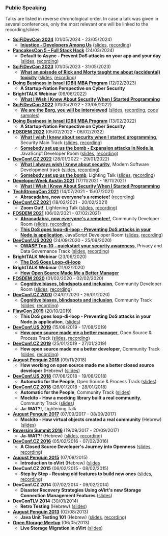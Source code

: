 ### Public Speaking

Talks are listed in reverse chronological order. In case a talk was given in several conferences, only the most relevant one will be linked to the recording/slides.

- **[SciFiDevCon 2024](https://www.scifidevcon.com/courses/2024-scifidevcon-may-the-fourth-be-with-you-this-is-the-may)** (01/05/2024 - 23/05/2024)
  - **[Injustice - Developers Among Us](https://www.scifidevcon.com/courses/2024-scifidevcon-may-the-fourth-be-with-you-this-is-the-may/contents/662b13ce142bd)** ([slides](https://www.slideshare.net/slideshow/injustice-developers-among-us-scifidevcon-2024/267568160), [recording](https://youtu.be/Z_Csxyc2xk0))
- **[PancakesCon 5 – Full Stack Hack](https://pancakescon.com/2024-conference-information/)** (24/03/2024)
  - **Default to Async - Prevent DoS attacks on your app and your day** ([slides](https://www.slideshare.net/slideshow/default-to-async-prevent-dos-attacks-on-your-app-and-your-day/266945946), [recording](https://www.youtube.com/watch?v=2RnoODw3ilc))
- **[SciFiDevCon 2023](https://www.scifidevcon.com/courses/2023-may-the-fourth-event)** (01/05/2023 - 31/05/2023)
  - **[What an episode of Rick and Morty taught me about (accidental) toxicity](https://www.scifidevcon.com/courses/2023-may-the-fourth-event/contents/6445c71664185)** ([slides](https://www.slideshare.net/AllonMureinik/what-an-episode-of-rick-and-morty-taught-me-about-accidental-toxicity), [recording](https://youtu.be/yp_sspeVrS4))
- **[Doing Business in Israel (DBI) MBA Program](https://en-coller.tau.ac.il/the-programs/dbi)** (12/02/2023)
    - **A Startup-Nation Perspective on Cyber Security**
- **BrightTALK Webinar** (09/06/2022)
    - **[What I Wish I Knew About Security When I Started Programming](https://www.brighttalk.com/webcast/13983/541479)**
- **[SciFiDevCon 2022](https://www.scifidevcon.com/courses/scifidevcon-presents-31-days-of-may-the-fourth-be-with-you-2022)** (01/05/2022 - 23/05/2022)
    - **[We are the Borg, you will be interviewed](https://www.scifidevcon.com/courses/scifidevcon-presents-31-days-of-may-the-fourth-be-with-you-2022/contents/63dd5e802a2dc)** ([slides](https://www.slideshare.net/AllonMureinik/we-are-the-borg-you-will-be-interviewed/), [recording](https://youtu.be/kiSVdnKy7fM), [code samples](https://github.com/mureinik/we-are-the-borg))
- **[Doing Business in Israel (DBI) MBA Program](https://en-coller.tau.ac.il/the-programs/dbi)** (13/02/2022)
    - **A Startup-Nation Perspective on Cyber Security**
- **[FOSDEM 2022](https://fosdem.org/2022/)** (05/02/2022 - 06/02/2022)
    - **[What I wish I knew about security when I started programming](https://fosdem.org/2022/schedule/event/security_wishes/)**, Security Main Track ([slides](https://fosdem.org/2022/schedule/event/security_wishes/attachments/slides/4888/export/events/attachments/security_wishes/slides/4888/What_I_wish_I_knew_about_security.pdf), [recording](https://video.fosdem.org/2022/M.security/security_wishes.webm))
    - **[Somebody set up us the bomb - Expansion attacks in Node.js](https://fosdem.org/2022/schedule/event/somebody_set_up_us_the_bomb/)**, JavaScript Developer Room ([slides](https://fosdem.org/2022/schedule/event/somebody_set_up_us_the_bomb/attachments/slides/4868/export/events/attachments/somebody_set_up_us_the_bomb/slides/4868/Somebody_set_up_us_the_bomb_Allon_Mureinik_FOSDEM_2022.pdf), [recording](https://video.fosdem.org/2022/D.javascript/somebody_set_up_us_the_bomb.webm))
- **[DevConf.CZ 2022](https://devconfcz2022.sched.com/)** (28/01/2022 - 29/01/2022)
    - **[What I always wish I knew about security](https://devconfcz2022.sched.com/event/siEy/what-i-always-wish-i-knew-about-security)**, Modern Software Development track ([slides](https://static.sched.com/hosted_files/devconfcz2022/2d/What%20I%20wish%20I%20knew%20about%20security.pdf), [recording](https://www.youtube.com/watch?v=peZmUf8RUw0))
    - **[Somebody set up us the bomb](https://devconfcz2022.sched.com/event/vvvF/lightning-talks)**, Lighting Talk ([slides](https://static.sched.com/hosted_files/devconfcz2022/14/Somebody%20set%20up%20us%20the%20bomb%20-%20Allon%20Mureinik%20DevConfCZ%202022.pdf), [recording](https://youtu.be/WJkwJBrhTfk))
- **[DeveloperWeek Austin 2021](https://hopin.com/events/developerweek-austin-2021)** (17/11/2021 - 18/11/2021)
    - **[What I Wish I Knew About Security When I Started Programming](https://emamo.com/event/developerweek-austin-2021/s/what-i-wish-i-knew-about-security-when-i-started-programming-oz9rBW)**
- **[TechStrongCon 2021](https://www.mediaopsevents.com/techstrongcon)** (14/07/2021 - 15/07/2021)
    - **Abracadabra, now everyone's a remotee!** ([recording](https://vimeo.com/digitalanarchist/download/571734205/18152352d3))
- **[DevConf.CZ 2021](https://devconfcz2021.sched.com/)** (18/02/2021 - 20/02/2021)
    - **Zoom Out!**, Lightening Talk ([slides](https://www.slideshare.net/AllonMureinik/zoom-out-246027668/AllonMureinik/zoom-out-246027668), [recording](https://www.youtube.com/watch?v=peZmUf8RUw0))
- **[FOSDEM 2021](https://fosdem.org/2021/)** (06/02/2021 - 07/02/2021)
    - **[Abracadabra, now everyone's a remotee!](https://fosdem.org/2021/schedule/event/community_devroom_abracadabra_everyones_remote/)**, Community Developer Room ([slides](https://fosdem.org/2021/schedule/event/community_devroom_abracadabra_everyones_remote/attachments/slides/4546/export/events/attachments/community_devroom_abracadabra_everyones_remote/slides/4546/Abracadbra.pdf), [recording](https://video.fosdem.org/2021/D.community/community_devroom_abracadabra_everyones_remote.webm))
    - **[This DoS goes loop-di-loop - Preventing DoS attacks in your Node.js application](https://fosdem.org/2021/schedule/event/dos/)**, JavaScript Developer Room ([slides](https://fosdem.org/2021/schedule/event/dos/attachments/audio/4548/export/events/attachments/dos/audio/4548/This_dos_goes_loop_di_loop_slides.pdf), [recording](https://video.fosdem.org/2021/D.javascript/dos.webm))
- **[DevConf.US 2020](https://devconfus2020.sched.com/)** (24/09/2020 - 25/09/2020)
    - **[OWASP Top-10 - quickstart your security awareness](https://devconfus2020.sched.com/event/dyLC/owasp-top-10-quickstart-your-security-awareness)**, Privacy and Data Governance Track ([slides](https://www.slideshare.net/AllonMureinik/devconfus-2020-owasp-top-10-allon-mureinik), [recording](https://www.youtube.com/watch?v=6Z5hlgZQQt0))
- **BrightTALK Webinar** (23/06/2020)
    - **[The DoS Goes Loop-di-loop](https://www.brighttalk.com/webcast/13983/400475)**
- **BrightTALK Webinar** (11/02/2020)
    - **[How Open Source Made Me a Better Manager](https://www.brighttalk.com/webcast/13983/376375)**
- **[FOSDEM 2020](https://fosdem.org/2020/)** (01/02/2020 - 02/02/2020)
    - **[Cognitive biases, blindspots and inclusion](https://archive.fosdem.org/2020/schedule/event/cognitivebias/)**, Community Developer Room ([slides](https://archive.fosdem.org/2020/schedule/event/cognitivebias/attachments/slides/3693/export/events/attachments/cognitivebias/slides/3693/cognitive_bias_fosdem2020.pdf), [recording](https://video.fosdem.org/2020/UB5.230/cognitivebias.mp4]))
- **[DevConf.CZ 2020](https://devconfcz2020a.sched.com/)** (24/01/2020 - 26/01/2020)
    - **[Cognitive biases, blindspots and inclusion](https://devconfcz2020a.sched.com/event/YOoH/cognitive-biases-blindspots-and-inclusion)**, Community Track ([slides](https://static.sched.com/hosted_files/devconfcz2020a/da/Cognitive%20biases%2C%20blind%20spots%20and%20inclusion.pdf), [recording](https://www.youtube.com/watch?v=HB6pLEJTJaA))
- **[FlawCon 2019](https://2019.flawcon.xyz/)** (20/10/2019)
    - **This DoS goes loop-di-loop - Preventing DoS attacks in your Node.js application**, ([slides](https://www.slideshare.net/AllonMureinik/this-dos-goes-loopdiloop))
- **[DevConf.US 2019](https://devconfus2019.sched.com/)** (15/08/2019 - 17/08/2019)
    - **[How open source made me a better manager](https://devconfus2019.sched.com/event/RFDl/how-open-source-made-me-a-better-manager)**, Open Source & Process Track ([slides](https://static.sched.com/hosted_files/devconfus2019/8f/How%20open%20source%20made%20me%20a%20better%20manager.pdf), [recording](https://www.youtube.com/watch?v=6IYKnLIRttU))
- **[DevConf.CZ 2019](https://devconfcz2019.sched.com)** (25/01/2019 - 27/01/2019)
    - **How open source made me a better developer**, Community Track ([slides](https://www.slideshare.net/AllonMureinik/how-working-on-open-source-made-me-a-better-closed-source-developer), [recording](https://www.youtube.com/watch?v=W9afb-1QQxc))
- **[August Penguin 2018](http://ap.hamakor.org.il/2018/en/index.html)** (09/11/2018)
    - **How working on open source made me a better closed source developer** (Hebrew) ([slides](https://www.slideshare.net/AllonMureinik/how-working-on-open-source-made-me-a-better-closed-source-developer))
- **[DevConf.US 2018](https://devconfus2018.sched.com/)** (17/08/2018 - 19/08/2018)
    - **Automatic for the People**, Open Source & Process Track ([slides](https://www.slideshare.net/AllonMureinik/automatic-for-the-people-110570873))
- **[DevConf.CZ 2018](https://devconfcz2018.sched.com)** (26/01/2018 - 28/01/2018)
    - **Automatic for the People**, Community Track ([slides](https://www.slideshare.net/AllonMureinik/automatic-for-the-people))
    - **Mockito - How a mocking library built a real community**, Community Track ([slides](https://www.slideshare.net/AllonMureinik/mockito-how-a-mocking-library-built-a-real-community))
    - **Ja-WAT?!**, Lightening Talk
- **[August Penguin 2017](http://ap.hamakor.org.il/2017/en.)** (07/09/2017 - 08/09/2017)
    - **Mockito - How virtual objects created a real community** (Hebrew) ([slides](http://www.slideshare.net/AllonMureinik/mockito-how-a-mocking-library-built-a-real-community-august-penguin-2017))    
- **[Reversim Summit 2016](https://summit2016.reversim.com/)** (19/09/2017 - 20/09/2017)
    - **Ja-WAT?!** (Hebrew) ([slides](https://www.slideshare.net/AllonMureinik/reversim-summit-2016-jawat), [recording](https://www.youtube.com/watch?v=SU0o6F_f_WA))
- **[DevConf.CZ 2016](https://devconfcz2016.sched.com/)** (05/02/2016 - 07/02/2016)
    - **A Closed Source Developer's Journey into Openness** ([slides](https://www.slideshare.net/AllonMureinik/a-closed-source-developers-journey-into-openness), [recording](https://www.youtube.com/watch?v=L8LWYr3xLLg))    
- **[August Penguin 2015](http://ap.hamakor.org.il/2015/)** (07/08/2015)
    - **Introduction to oVirt** (Hebrew) ([slides](https://www.slideshare.net/AllonMureinik/introduction-to-ovirtaugustpenguin2015)
- **DevConf.CZ 2015** (06/02/2015 - 08/02/2015)
    - **Step by Step - Reusing old features to build new ones** ([slides](https://www.slideshare.net/AllonMureinik/step-bystep-ovirtlivemerge), [recording](https://www.youtube.com/watch?v=GJzWjc9Yu7E))
- **DevConf.CZ 2014** (07/02/2014 - 09/02/2014)
    - **Disaster Recovery Strategies Using oVirt's new Storage Connection Management Features** ([slides](https://www.slideshare.net/AllonMureinik/dev-conf-ovirt-dr))
- **DevConTLV 2014** (30/01/2014)
    - **Retro Testing** (Hebrew) ([slides](https://www.slideshare.net/AllonMureinik/dev-con-retro-testing))    
- **[August Penguin 2013](http://ap.hamakor.org.il/2013/)** (02/08/2013)
    - **Java Unit Testing 101** (Hebrew) ([slides](http://ap.hamakor.org.il/2013/slides/JU.svg), [recording](https://www.youtube.com/watch?v=XmFk_x66T5Q))
- **[Open Storage Meetup](https://www.meetup.com/open-source-israel/events/115553302)** (06/05/2013)
    - **Live Storage Migration in oVirt** ([slides](https://www.slideshare.net/slideshow/live-storage-migration-open-meetup/30717220))
